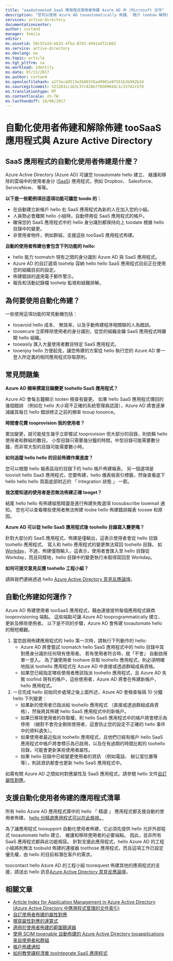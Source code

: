 ```yaml
---
title: "aaaAutomated SaaS 應用程式使用者佈建 Azure AD 中 |Microsoft 文件"
description: "您可以使用 Azure AD tooautomatically 佈建、 簡介 toohow 解除佈建，並持續更新多個協力廠商 SaaS 應用程式的使用者帳戶。"
services: active-directory
documentationcenter: 
author: curtand
manager: femila
editor: 
ms.assetid: 58c5fa2d-bb33-4fba-8742-4441adf2cb62
ms.service: active-directory
ms.devlang: na
ms.topic: article
ms.tgt_pltfrm: na
ms.workload: identity
ms.date: 07/13/2017
ms.author: curtand
ms.openlocfilehash: a1f3ecdd513e2b603f8ad9901e9f551b3b982b2d
ms.sourcegitcommit: 523283cc1b3c37c428e77850964dc1c33742c5f0
ms.translationtype: MT
ms.contentlocale: zh-TW
ms.lasthandoff: 10/06/2017
---
```

# <a name="automate-user-provisioning-and-deprovisioning-toosaas-applications-with-azure-active-directory"></a>自動化使用者佈建和解除佈建 tooSaaS 應用程式與 Azure Active Directory
## <a name="what-is-automated-user-provisioning-for-saas-apps"></a>SaaS 應用程式的自動化使用者佈建是什麼？
Azure Active Directory (Azure AD) 可讓您 tooautomate hello 建立、 維護和移除的雲端中的使用者身分 ([SaaS](https://azure.microsoft.com/overview/what-is-saas/)) 應用程式，例如 Dropbox、 Salesforce、 ServiceNow、 等等。

**以下是一些範例項目這項功能可讓您 toodo 的：**

* 在自動建立新帳戶 hello 右 SaaS 應用程式為新的人在加入您的小組。
* 人員勢必會離開 hello 小組時，自動停用從 SaaS 應用程式的帳戶。
* 確保您的 SaaS 應用程式中的 hello 身分識別都保持向上 toodate 根據 hello 目錄中的變更。
* 非使用者物件，例如群組，支援這些 tooSaaS 應用程式佈建。

**自動的使用者佈建也會包含下列功能的 hello:**

* hello 能力 toomatch 現有之間的身分識別 Azure AD 與 SaaS 應用程式。
* Azure AD 的自訂選項 toohelp 容納 hello hello SaaS 應用程式目前正在使用您的組織目前的設定。
* 佈建錯誤的選用電子郵件警示。
* 報告和活動記錄檔 toohelp 監視和疑難排解。

## <a name="why-use-automated-provisioning"></a>為何要使用自動化佈建？
一些使用這項功能的常見動機包括：

* tooavoid hello 成本、 無效率，以及手動佈建程序相關聯的人為錯誤。
* toosecure 立即移除使用者的身分識別，從您的組織金鑰 SaaS 應用程式時離開 hello 組織。
* tooeasily 匯入大量使用者數目特定 SaaS 應用程式。
* tooenjoy hello 方便起見，讓您佈建的方案從 hello 執行您的 Azure AD 單一登入所定義的相同應用程式存取原則。

## <a name="frequently-asked-questions"></a>常見問題集
**Azure AD 頻率撰寫目錄變更 toohello SaaS 應用程式？**

Azure AD 會每五鐘顯示 tooten 檢查有變更。 如果 hello SaaS 應用程式傳回的幾個錯誤 （例如在 hello 大小寫不正確的系統管理員認證），Azure AD 將會逐漸減緩其每日 hello 錯誤修正之前的頻率 tooup tooonce。

**時間會花費 tooprovision 我的使用者？**

累加變更，就可能發生幾乎立即嘗試 tooprovision 但大部分的目錄，則依賴 hello 使用者和群組的數目。 小型目錄只需要幾分鐘的時間，中型目錄可能需要數分鐘，而非常大型的目錄可能需要數小時。

**如何追蹤 hello hello 的目前佈建作業進度？**

您可以檢閱 hello 報表區段的目錄下的 hello 帳戶佈建報表。 另一個選項是 toovisit hello SaaS 應用程式，您要佈建，hello 儀表板索引標籤，然後查看底下 hello hello hello 頁面底部附近的 「 Integration 狀態 」 一節。

**我怎麼知道的使用者是否無法佈建正確 tooget？**

結尾 hello hello 有佈建組態精靈是進行佈建失敗選項 toosubscribe tooemail 通知。 您也可以查看哪些使用者無法佈建 toobe hello 佈建錯誤報表 toosee 和原因。

**Azure AD 可以從 hello SaaS 應用程式後 toohello 目錄寫入變更嗎？**

針對大部分的 SaaS 應用程式，佈建是僅輸出，這表示使用者會從 hello 目錄 toohello 應用程式、 寫入和 hello 應用程式的變更無法寫回 toohello 目錄。 如[Workday](https://msdn.microsoft.com/library/azure/dn762434.aspx)，不過，佈建僅限輸入，這表示，使用者會匯入至 hello 目錄從 Workday，而且同樣地，hello 目錄中的變更執行未取得寫回至 Workday。

**如何可提交意見反應 toohello 工程小組？**

請與我們連絡透過 hello [Azure Active Directory 意見反應論壇](https://feedback.azure.com/forums/169401-azure-active-directory/)。

## <a name="how-does-automated-provisioning-work"></a>自動化佈建如何運作？
Azure AD 佈建使用者 tooSaaS 應用程式，藉由連接提供每個應用程式廠商 tooprovisioning 端點。 這些端點可讓 Azure AD tooprogrammatically 建立、 更新及移除使用者。 以下是不同的步驟，Azure AD 會佈建 tooautomate hello 的簡短概觀。

1. 當您啟用佈建應用程式的 hello 第一次時，請執行下列動作的 hello:
   * Azure AD 將會嘗試 toomatch hello SaaS 應用程式中的 hello 目錄中其對應身分識別任何現有使用者。 若有使用者符合時，就「不會」  自動啟用單一登入。 為了讓使用者 toohave 存取 toohello 應用程式，則必須明確地指派 toohello 應用程式在 Azure AD 中直接或透過群組成員資格。
   * 如果您已經指定哪些使用者應該指派 toohello 應用程式，且 Azure AD 失敗 toofind 現有的帳戶，這些使用者，Azure AD 將會在佈建新帳戶，hello 應用程式。
2. 一旦完成 hello 初始同步處理之後上面所述，Azure AD 會檢查每隔 10 分鐘 hello 下列變更：
   * 如果新的使用者已指派給 toohello 應用程式 （直接或透過群組成員資格），然後將其佈建 hello SaaS 應用程式中的新帳戶。
   * 如果已移除使用者的存取權，則 hello SaaS 應用程式中的帳戶將會標示為停用 （絕對不會完全刪除使用者，這會防止您的設定不正確的 hello 事件中的資料遺失）。
   * 如果使用者最近指派 toohello 應用程式，且他們已經有帳戶 hello SaaS 應用程式中帳戶將會標示為已啟用，以及在有過期的時間比較的 toohello 目錄，可能會更新某些使用者屬性。
   * 如果 hello 目錄中已經變更使用者的資訊 （例如電話、 辦公室位置等等），則該資訊都會也更新 hello SaaS 應用程式中。

如需有關 Azure AD 之間如何對應屬性及 SaaS 應用程式，請參閱 hello 文件[自訂屬性對應](active-directory-saas-customizing-attribute-mappings.md)。

## <a name="list-of-apps-that-support-automated-user-provisioning"></a>支援自動化使用者佈建的應用程式清單
所有 hello Azure AD 應用程式庫中的 hello 「 精選 」 應用程式都支援自動的使用者佈建。 [hello 份精選應用程式可以在此檢視。](https://azuremarketplace.microsoft.com/marketplace/apps/category/azure-active-directory-apps?page=1&subcategories=featured)

為了讓應用程式 toosupport 自動化使用者佈建，它必須先提供 hello 允許外部程式 tooautomate hello 建立、 維護和移除使用者的必要端點。 因此，並非所有 SaaS 應用程式都與此功能相容。 針對支援此應用程式，hello Azure AD 的工程小組將則無法 toobuild 佈建的連接器 toothose 應用程式，而且這項工作已設定優先權，由 hello 的目前和潛在客戶的需求。

toocontact hello Azure AD 的工程小組 toorequest 佈建其他的應用程式的支援，請送出 hello 訊息[Azure Active Directory 意見反應論壇](https://feedback.azure.com/forums/374982-azure-active-directory-application-requests/category/172035-user-provisioning)。

## <a name="related-articles"></a>相關文章
* [Article Index for Application Management in Azure Active Directory (Azure Active Directory 中應用程式管理的文件索引)](active-directory-apps-index.md)
* [自訂使用者佈建的屬性對應](active-directory-saas-customizing-attribute-mappings.md)
* [撰寫屬性對應的運算式](active-directory-saas-writing-expressions-for-attribute-mappings.md)
* [適用於使用者佈建的範圍篩選器](active-directory-saas-scoping-filters.md)
* [使用 SCIM tooenable 自動佈建的 Azure Active Directory tooapplications 來自使用者和群組](active-directory-scim-provisioning.md)
* [帳戶佈建通知](active-directory-saas-account-provisioning-notifications.md)
* [如何教學課程清單 tooIntegrate SaaS 應用程式](active-directory-saas-tutorial-list.md)


